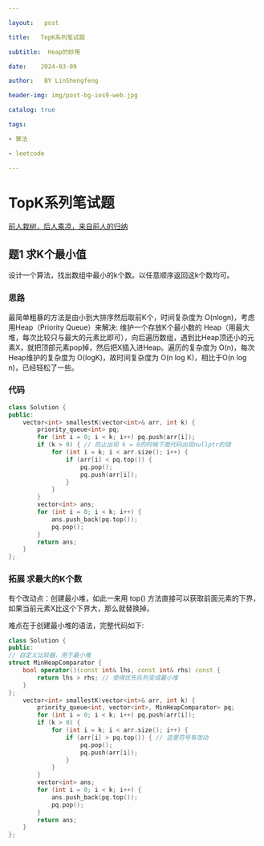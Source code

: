 ```yaml
---

layout:   post

title:   TopK系列笔试题

subtitle:  Heap的妙用

date:    2024-03-09

author:   BY LinShengfeng

header-img: img/post-bg-ios9-web.jpg

catalog: true

tags:

- 算法

- leetcode

---
```


# TopK系列笔试题

[前人栽树，后人乘凉，来自前人的归纳](https://blog.csdn.net/weixin_46114074/article/details/129802909)

## 题1 求K个最小值

设计一个算法，找出数组中最小的k个数。以任意顺序返回这k个数均可。

### 思路

最简单粗暴的方法是由小到大排序然后取前K个，时间复杂度为 O(nlogn)，考虑用Heap（Priority Queue）来解决: 维护一个存放K个最小数的 Heap（用最大堆，每次比较只与最大的元素比即可），向后遍历数组，遇到比Heap顶还小的元素X，就把顶部元素pop掉，然后把X插入进Heap。遍历的复杂度为 O(n)，每次Heap维护的复杂度为 O(logK)，故时间复杂度为 O(n log K)，相比于O(n log n)，已经轻松了一些。

### 代码

```c++
class Solution {
public:
    vector<int> smallestK(vector<int>& arr, int k) {
        priority_queue<int> pq;
        for (int i = 0; i < k; i++) pq.push(arr[i]);
        if (k > 0) { // 防止出现 k = 0的时候下面代码出现nullptr的错
            for (int i = k; i < arr.size(); i++) {
                if (arr[i] < pq.top()) {
                    pq.pop();
                    pq.push(arr[i]);
                }
            }
        }
        vector<int> ans;
        for (int i = 0; i < k; i++) {
            ans.push_back(pq.top());
            pq.pop();
        }
        return ans;
    }
};
```

### 拓展 求最大的K个数

有个改动点：创建最小堆，如此一来用 top() 方法直接可以获取前面元素的下界，如果当前元素X比这个下界大，那么就替换掉。

难点在于创建最小堆的语法，完整代码如下:

```c++
class Solution {
public:
// 自定义比较器，用于最小堆
struct MinHeapComparator {
    bool operator()(const int& lhs, const int& rhs) const {
        return lhs > rhs; // 使得优先队列变成最小堆
    }
};
    vector<int> smallestK(vector<int>& arr, int k) {
        priority_queue<int, vector<int>, MinHeapComparator> pq;
        for (int i = 0; i < k; i++) pq.push(arr[i]);
        if (k > 0) {
            for (int i = k; i < arr.size(); i++) {
                if (arr[i] > pq.top()) { // 这里符号有改动
                    pq.pop();
                    pq.push(arr[i]);
                }
            }
        }
        vector<int> ans;
        for (int i = 0; i < k; i++) {
            ans.push_back(pq.top());
            pq.pop();
        }
        return ans;
    }
};
```

